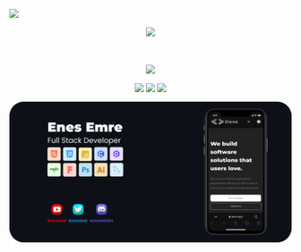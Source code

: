 ![](https://komarev.com/ghpvc/?username=emre4x0)
<div align="center">
    <a href="https://discord.com/users/538846533123309584" title="Discord Account"><img src="https://lanyard-profile-readme.vercel.app/api/538846533123309584"></a>
</div>
<br>
<br>

<p align="center">
  <a href="https://enesemre.com.tr" target"blank_"><img src="https://img.shields.io/badge/contact@enesemre.com.tr%20-111111.svg?&style=for-the-badge&logo=gmail&logoColor=white"></a>
</p>

<p align="center">
   <a href="https://discord.com/users/538846533123309584" target"blank_"><img src="https://img.shields.io/badge/discord%20-111111.svg?&style=for-the-badge&logo=discord&logoColor=white"></a>
   <a href="https://www.youtube.com/Emre4x0" target"blank_"><img src="https://img.shields.io/badge/youtube%20-111111.svg?&style=for-the-badge&logo=youtube&logoColor=white"></a>
   <a href="https://github.com/emre4x0" target"blank_"><img src="https://img.shields.io/badge/GitHub%20-111111.svg?&style=for-the-badge&logo=github&logoColor=white"></a>
  </p>
  
<img src="https://github.com/Emre4x0/Emre4x0/blob/main/media/Background.png?raw=true">
